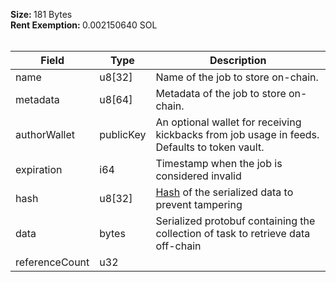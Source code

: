 <b>Size: </b>181 Bytes<br /><b>Rent Exemption: </b>0.002150640 SOL<br /><br />

| Field | Type | Description |
|--|--|--|
| name |  u8[32] | Name of the job to store on-chain. |
| metadata |  u8[64] | Metadata of the job to store on-chain. |
| authorWallet |  publicKey | An optional wallet for receiving kickbacks from job usage in feeds. Defaults to token vault. |
| expiration |  i64 | Timestamp when the job is considered invalid |
| hash |  u8[32] | [Hash](/api/idl/types/Hash) of the serialized data to prevent tampering |
| data |  bytes | Serialized protobuf containing the collection of task to retrieve data off-chain |
| referenceCount |  u32 |  |
